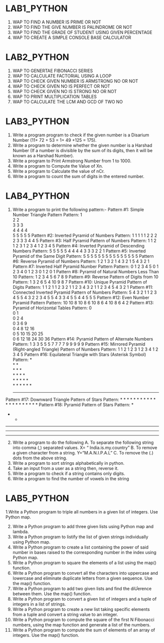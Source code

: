 # LAB1_PYTHON
1. WAP TO FIND A NUMBER IS PRIME OR NOT
2. WAP TO FIND THE GIVE NUMBER IS PALINDROME OR NOT
3. WAP TO FIND THE GRADE OF STUDENT USING GIVEN PERCENTAGE
4. WAP TO CREATE A SIMPLE CONSOLE BASE CALCULATOR

# LAB2_PYTHON
1. WAP TO GENERTAE FIBONACCI SERIES
2. WAP TO CALCULATE FACTORIAL USING A LOOP
3. WAP TO CHECK GIVEN NUMBER IS ARMSTRONG NO OR NOT
4. WAP TO CHECK GIVEN NO IS PERFECT OR NOT
5. WAP TO CHECK GIVEN NO IS STRONG NO OR NOT
6. WAP TO PRINT MULTIPLICATION TABLES
7. WAP TO CALCULATE THE LCM AND GCD OF TWO NO

# LAB3_PYTHON
1. Write a program program to check if the given number is a Disarium Number (11+ 72 + 53 = 1+ 49 +125 = 175).
2. Write a program to determine whether the given number is a Harshad Number (If a number is
   divisible by the sum of its digits, then it will be known as a Harshad Number).
3. Write a program to Print Armstrong Number from 1 to 1000.
4. Write a program to Compute the Value of Xn.
5. Write a program to Calculate the value of nCr.
6. Write a program to count the sum of digits in the entered number.

# LAB4_PYTHON
1. Write a program to print the following pattern:-
Pattern #1: Simple Number Triangle Pattern
Pattern:
1  
2 2  
3 3 3  
4 4 4 4  
5 5 5 5 5
Pattern #2: Inverted Pyramid of Numbers
Pattern:
1 1 1 1 1 
 2 2 2 2 
  3 3 3 
   4 4 
    5
Pattern #3: Half Pyramid Pattern of Numbers
Pattern:
1 
              1 2 
    1 2 3 
  1 2 3 4 
1 2 3 4 5
Pattern #4: Inverted Pyramid of Descending Numbers
Pattern:
5 5 5 5 5 
  4 4 4 4 
    3 3 3 
      2 2 
       1
Pattern #5: Inverted Pyramid of the Same Digit
Pattern:
5 5 5 5 5 
  5 5 5 5 
    5 5 5 
     5 5 
      5
Pattern #6: Reverse Pyramid of Numbers
Pattern:
     1 
     2 1 
    3 2 1 
  4 3 2 1 
5 4 3 2 1
Pattern #7: Inverted Half Pyramid Number Pattern
Pattern:
0 1 2 3 4 5 
0 1 2 3 4 
0 1 2 3 
0 1 2 
0 1
Pattern #8: Pyramid of Natural Numbers Less Than 10
Pattern:
1 
2 3 4 
5 6 7 8 9
Pattern #9: Reverse Pattern of Digits from 10 
Pattern:
1
3 2
6 5 4
10 9 8 7
Pattern #10: Unique Pyramid Pattern of Digits
Pattern:
1 
1 2 1 
1 2 3 2 1 
1 2 3 4 3 2 1 
1 2 3 4 5 4 3 2 1
Pattern #11: Connected Inverted Pyramid Pattern of Numbers
Pattern:
5 4 3 2 1 1 2 3 4 5 
5 4 3 2 2 3 4 5 
5 4 3 3 4 5 
5 4 4 5 
5 5
Pattern #12: Even Number Pyramid Pattern
Pattern:
10 
10 8 
10 8 6 
10 8 6 4 
10 8 6 4 2
Pattern #13: Pyramid of Horizontal Tables
Pattern:
0  
0 1  
0 2 4  
0 3 6 9  
0 4 8 12 16  
0 5 10 15 20 25  
0 6 12 18 24 30 36
Pattern #14: Pyramid Pattern of Alternate Numbers
Pattern:
1 
3 3 
5 5 5 
7 7 7 7 
9 9 9 9 9
Pattern #15: Mirrored Pyramid (Right-angled Triangle) Pattern of Numbers
Pattern:
           1 
         1 2 
      1 2 3 
   1 2 3 4 
 1 2 3 4 5
Pattern #16: Equilateral Triangle with Stars (Asterisk Symbol)
Pattern:
            *   
           * *   
          * * *   
         * * * *   
        * * * * *   
       * * * * * *   
      * * * * * * *
Pattern #17: Downward Triangle Pattern of Stars
Pattern:
        * * * * * * 
         * * * * * 
          * * * * 
           * * * 
            * * 
             * 
Pattern #18: Pyramid Pattern of Stars
Pattern:
* 
* * 
* * * 
* * * * 
* * * * *
2. Write a program to do the following
A. To separate the following string into comma (,) separated values. X= “ India.is.my.country”
B. To remove a given character from a string. Y=”M.A.N.I.P.A.L” 
C. To remove the (.) dots from the above string.
3.	Write a program to sort strings alphabetically in python. 
4.	Take an input from a user as a string then, reverse it.
5.	Write a program to check if a string contains only digits.
6.	Write a program to find the number of vowels in the string

# LAB5_PYTHON 
1.Write a Python program to triple all numbers in a given list of integers. Use Python map. 

2.	Write a Python program to add three given lists using Python map and lambda.
3.	Write a Python program to listify the list of given strings individually using Python map. 
4.	Write a Python program to create a list containing the power of said number in bases raised to the corresponding number in the index using Python map. 
5.	Write a Python program to square the elements of a list using the map() function. 
6.	Write a Python program to convert all the characters into uppercase and lowercase and eliminate duplicate letters from a given sequence. Use the map() function. 
7.	Write a Python program to add two given lists and find the diƯerence between them. Use the map() function. 
8.	Write a Python program to convert a given list of integers and a tuple of integers in a list of strings. 
9.	Write a Python program to create a new list taking specific elements from a tuple and convert a string value to an integer. 
10.	Write a Python program to compute the square of the first N Fibonacci numbers, using the map function and generate a list of the numbers. 
11.	Write a Python program to compute the sum of elements of an array of integers. Use the map() function.

